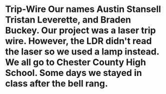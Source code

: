 # Trip-Wire Our names Austin Stansell Tristan Leverette, and Braden Buckey. Our project was a laser trip wire. However, the LDR didn't read the laser so we used a lamp instead. We all go to Chester County High School. Some days we stayed in class after the bell rang. 
